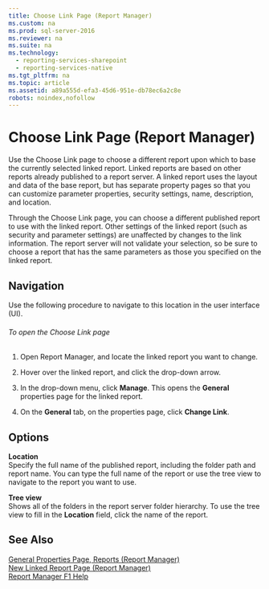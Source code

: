 ```yaml
---
title: Choose Link Page (Report Manager)
ms.custom: na
ms.prod: sql-server-2016
ms.reviewer: na
ms.suite: na
ms.technology: 
  - reporting-services-sharepoint
  - reporting-services-native
ms.tgt_pltfrm: na
ms.topic: article
ms.assetid: a89a555d-efa3-45d6-951e-db78ec6a2c8e
robots: noindex,nofollow
---
```

# Choose Link Page (Report Manager)
  Use the Choose Link page to choose a different report upon which to base the currently selected linked report. Linked reports are based on other reports already published to a report server. A linked report uses the layout and data of the base report, but has separate property pages so that you can customize parameter properties, security settings, name, description, and location.  
  
 Through the Choose Link page, you can choose a different published report to use with the linked report. Other settings of the linked report (such as security and parameter settings) are unaffected by changes to the link information. The report server will not validate your selection, so be sure to choose a report that has the same parameters as those you specified on the linked report.  
  
## Navigation  
 Use the following procedure to navigate to this location in the user interface (UI).  
  
###### To open the Choose Link page  
  
1.  Open Report Manager, and locate the linked report you want to change.  
  
2.  Hover over the linked report, and click the drop-down arrow.  
  
3.  In the drop-down menu, click **Manage**. This opens the **General** properties page for the linked report.  
  
4.  On the **General** tab, on the properties page, click **Change Link**.  
  
## Options  
 **Location**  
 Specify the full name of the published report, including the folder path and report name. You can type the full name of the report or use the tree view to navigate to the report you want to use.  
  
 **Tree view**  
 Shows all of the folders in the report server folder hierarchy. To use the tree view to fill in the **Location** field, click the name of the report.  
  
## See Also  
 [General Properties Page, Reports &#40;Report Manager&#41;](../../Topics/TopicNameNotContainA/General-Properties-Page--Reports--Report-Manager-.md)   
 [New Linked Report Page &#40;Report Manager&#41;](../../Topics/TopicNameNotContainA/New-Linked-Report-Page--Report-Manager-.md)   
 [Report Manager F1 Help](../../Topics/TopicNameNotContainA/Report-Manager-F1-Help.md)  
  
  